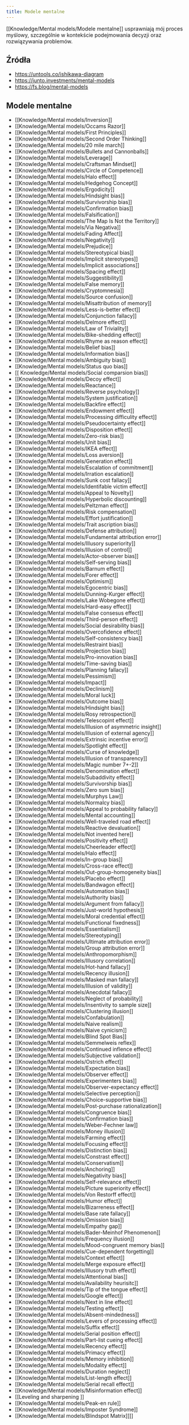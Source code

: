 ```yaml
---
title: Modele mentalne
---
```


[[Knowledge/Mental models/Modele mentalne]] usprawniają mój proces myślowy, szczególnie w kontekście podejmowania decyzji oraz rozwiązywania problemów.


## Źródła
- https://untools.co/ishikawa-diagram
- https://junto.investments/mental-models
- https://fs.blog/mental-models

## Modele mentalne
- [[Knowledge/Mental models/Inversion]]
- [[Knowledge/Mental models/Occams Razor]]
- [[Knowledge/Mental models/First Principles]]
- [[Knowledge/Mental models/Second Order Thinking]]
- [[Knowledge/Mental models/20 mile march]]
- [[Knowledge/Mental models/Bullets and Cannonballs]]
- [[Knowledge/Mental models/Leverage]]
- [[Knowledge/Mental models/Craftsman Mindset]]
- [[Knowledge/Mental models/Circle of Competence]]
- [[Knowledge/Mental models/Halo effect]]
- [[Knowledge/Mental models/Hedgehog Concept]]
- [[Knowledge/Mental models/Ergodicity]]
- [[Knowledge/Mental models/Hindsight bias]]
- [[Knowledge/Mental models/Survivorship bias]]
- [[Knowledge/Mental models/Confirmation bias]]
- [[Knowledge/Mental models/Falsification]]
- [[Knowledge/Mental models/The Map Is Not the Territory]]
- [[Knowledge/Mental models/Via Negativa]]
- [[Knowledge/Mental models/Fading Affect]]
- [[Knowledge/Mental models/Negativity]]
- [[Knowledge/Mental models/Prejudice]]
- [[Knowledge/Mental models/Stereotypical bias]]
- [[Knowledge/Mental models/Implicit stereotypes]]
- [[Knowledge/Mental models/Implicit associations]]
- [[Knowledge/Mental models/Spacing effect]]
- [[Knowledge/Mental models/Suggestibility]]
- [[Knowledge/Mental models/False memory]]
- [[Knowledge/Mental models/Cryptomnesia]]
- [[Knowledge/Mental models/Source confusion]]
- [[Knowledge/Mental models/Misattribution of memory]]
- [[Knowledge/Mental models/Less-is-better effect]]
- [[Knowledge/Mental models/Conjunction fallacy]]
- [[Knowledge/Mental models/Delmore effect]]
- [[Knowledge/Mental models/Law of Triviality]]
- [[Knowledge/Mental models/Bike-shedding effect]]
- [[Knowledge/Mental models/Rhyme as reason effect]]
- [[Knowledge/Mental models/Belief bias]]
- [[Knowledge/Mental models/Information bias]]
- [[Knowledge/Mental models/Ambiguity bias]]
- [[Knowledge/Mental models/Status quo bias]]
- [[ Knowledge/Mental models/Social comparsion bias]]
- [[Knowledge/Mental models/Decoy effect]]
- [[Knowledge/Mental models/Reactance]]
- [[Knowledge/Mental models/Reverse psychology]]
- [[Knowledge/Mental models/System justification]]
- [[Knowledge/Mental models/Backfire effect]]
- [[Knowledge/Mental models/Endowment effect]]
- [[Knowledge/Mental models/Processing difficulity effect]]
- [[Knowledge/Mental models/Pseudocertainty effect]]
- [[Knowledge/Mental models/Disposition effect]]
- [[Knowledge/Mental models/Zero-risk bias]]
- [[Knowledge/Mental models/Unit bias]]
- [[Knowledge/Mental models/IKEA effect]]
- [[Knowledge/Mental models/Loss aversion]]
- [[Knowledge/Mental models/Generation effect]]
- [[Knowledge/Mental models/Escalation of commitment]]
- [[Knowledge/Mental models/Irration escalation]]
- [[Knowledge/Mental models/Sunk cost fallacy]]
- [[Knowledge/Mental models/Identifable victim effect]]
- [[Knowledge/Mental models/Appeal to Novelty]]
- [[Knowledge/Mental models/Hyperbolic discounting]]
- [[Knowledge/Mental models/Peltzman effect]]
- [[Knowledge/Mental models/Risk compensation]]
- [[Knowledge/Mental models/Effort justification]]
- [[Knowledge/Mental models/Trait ascription bias]]
- [[Knowledge/Mental models/Defense attribution]]
- [[Knowledge/Mental models/Fundamental attribution error]]
- [[Knowledge/Mental models/Illusory superiority]]
- [[Knowledge/Mental models/Illusion of control]]
- [[Knowledge/Mental models/Actor-observer bias]]
- [[Knowledge/Mental models/Self-serving bias]]
- [[Knowledge/Mental models/Barnum effect]]
- [[Knowledge/Mental models/Forer effect]]
- [[Knowledge/Mental models/Optimism]]
- [[Knowledge/Mental models/Egocentric bias]]
- [[Knowledge/Mental models/Dunning-Kurger effect]]
- [[Knowledge/Mental models/Lake Wobegone effect]]
- [[Knowledge/Mental models/Hard-easy effect]]
- [[Knowledge/Mental models/False consesus effect]]
- [[Knowledge/Mental models/Third-person effect]]
- [[Knowledge/Mental models/Social desirability bias]]
- [[Knowledge/Mental models/Overcofidence effect]]
- [[Knowledge/Mental models/Self-consistency bias]]
- [[Knowledge/Mental models/Restraint bias]]
- [[Knowledge/Mental models/Projection bias]]
- [[Knowledge/Mental models/Pro-innovation bias]]
- [[Knowledge/Mental models/Time-saving bias]]
- [[Knowledge/Mental models/Planning fallacy]]
- [[Knowledge/Mental models/Pessimism]]
- [[Knowledge/Mental models/Impact]]
- [[Knowledge/Mental models/Declinism]]
- [[Knowledge/Mental models/Moral luck]]
- [[Knowledge/Mental models/Outcome bias]]
- [[Knowledge/Mental models/Hindsight bias]]
- [[Knowledge/Mental models/Rosy retrospection]]
- [[Knowledge/Mental models/Telescopint effect]]
- [[Knowledge/Mental models/Illusion of asymmetric insight]]
- [[Knowledge/Mental models/Illusion of external agency]]
- [[Knowledge/Mental models/Extrinsic incentive error]]
- [[Knowledge/Mental models/Spotlight effect]]
- [[Knowledge/Mental models/Curse of knowledge]]
- [[Knowledge/Mental models/Illusion of transparency]]
- [[Knowledge/Mental models/Magic number 7+-2]]
- [[Knowledge/Mental models/Denomination effect]]
- [[Knowledge/Mental models/Subaddivity effect]]
- [[Knowledge/Mental models/Survivorship bias]]
- [[Knowledge/Mental models/Zero sum bias]]
- [[Knowledge/Mental models/Murphys Law]]
- [[Knowledge/Mental models/Normalcy bias]]
- [[Knowledge/Mental models/Appeal to probability fallacy]]
- [[Knowledge/Mental models/Mental accounting]]
- [[Knowledge/Mental models/Well-traveled road effect]]
- [[Knowledge/Mental models/Reactive devaluation]]
- [[Knowledge/Mental models/Not invented here]]
- [[Knowledge/Mental models/Positivity effect]]
- [[Knowledge/Mental models/Cheerleader effect]]
- [[Knowledge/Mental models/Halo effect]]
- [[Knowledge/Mental models/In-group bias]]
- [[Knowledge/Mental models/Cross-race effect]]
- [[Knowledge/Mental models/Out-group-homogeneity bias]]
- [[Knowledge/Mental models/Placebo effect]]
- [[Knowledge/Mental models/Bandwagon effect]]
- [[Knowledge/Mental models/Automation bias]]
- [[Knowledge/Mental models/Authority bias]]
- [[Knowledge/Mental models/Argument from fallacy]]
- [[Knowledge/Mental models/Just-world hypothesis]]
- [[Knowledge/Mental models/Moral credential effect]]
- [[Knowledge/Mental models/Functional fixedness]]
- [[Knowledge/Mental models/Essentialism]]
- [[Knowledge/Mental models/Stereotyping]]
- [[Knowledge/Mental models/Ultimate attribution error]]
- [[Knowledge/Mental models/Group attribution error]]
- [[Knowledge/Mental models/Anthropomorphism]]
- [[Knowledge/Mental models/Illusory correlation]]
- [[Knowledge/Mental models/Hot-hand fallacy]]
- [[Knowledge/Mental models/Recency illusion]]
- [[Knowledge/Mental models/Masked man fallacy]]
- [[Knowledge/Mental models/Illusion of validity]]
- [[Knowledge/Mental models/Anecdotal fallacy]]
- [[Knowledge/Mental models/Neglect of probability]]
- [[Knowledge/Mental models/Insentivity to sample size]]
- [[Knowledge/Mental models/Clustering illusion]]
- [[Knowledge/Mental models/Confabulation]]
- [[Knowledge/Mental models/Naive realism]]
- [[Knowledge/Mental models/Naive cynicism]]
- [[Knowledge/Mental models/Blind Spot Bias]]
- [[Knowledge/Mental models/Semmelweis reflex]]
- [[Knowledge/Mental models/Continued inflence effect]]
- [[Knowledge/Mental models/Subjective validation]]
- [[Knowledge/Mental models/Ostrich effect]]
- [[Knowledge/Mental models/Expectation bias]]
- [[Knowledge/Mental models/Observer effect]]
- [[Knowledge/Mental models/Experimenters bias]]
- [[Knowledge/Mental models/Observer-expectancy effect]]
- [[Knowledge/Mental models/Selective perception]]
- [[Knowledge/Mental models/Choice-supportive bias]]
- [[Knowledge/Mental models/Post-purchase rationalization]]
- [[Knowledge/Mental models/Congruence bias]]
- [[Knowledge/Mental models/Confirmation bias]]
- [[Knowledge/Mental models/Weber-Fechner law]]
- [[Knowledge/Mental models/Money illusion]]
- [[Knowledge/Mental models/Farming effect]]
- [[Knowledge/Mental models/Focusing effect]]
- [[Knowledge/Mental models/Distinction bias]]
- [[Knowledge/Mental models/Constrast effect]]
- [[Knowledge/Mental models/Conservatism]]
- [[Knowledge/Mental models/Anchoring]]
- [[Knowledge/Mental models/Negativity bias]]
- [[Knowledge/Mental models/Self-relevance effect]]
- [[Knowledge/Mental models/Picture superiority effect]]
- [[Knowledge/Mental models/Von Restorff effect]]
- [[Knowledge/Mental models/Humor effect]]
- [[Knowledge/Mental models/Bizarreness effect]]
- [[Knowledge/Mental models/Base rate fallacy]]
- [[Knowledge/Mental models/Omission bias]]
- [[Knowledge/Mental models/Empathy gap]]
- [[Knowledge/Mental models/Bader-Meinhof Phenomenon]]
- [[Knowledge/Mental models/Frequency illusion]]
- [[Knowledge/Mental models/Mood-congruent memory bias]]
- [[Knowledge/Mental models/Cue-dependent forgetting]]
- [[Knowledge/Mental models/Context effect]]
- [[Knowledge/Mental models/Merge exposure effect]]
- [[Knowledge/Mental models/Illusory truth effect]]
- [[Knowledge/Mental models/Attentional bias]]
- [[Knowledge/Mental models/Availability heurisitc]]
- [[Knowledge/Mental models/Tip of the tongue effect]]
- [[Knowledge/Mental models/Google effect]]
- [[Knowledge/Mental models/Next  in line effect]]
- [[Knowledge/Mental models/Testing effect]]
- [[Knowledge/Mental models/Absent-mindedness]]
- [[Knowledge/Mental models/Levers of processing effect]]
- [[Knowledge/Mental models/Suffix effect]]
- [[Knowledge/Mental models/Serial position effect]]
- [[Knowledge/Mental models/Part-list cueing effect]]
- [[Knowledge/Mental models/Recency effect]]
- [[Knowledge/Mental models/Primacy effect]]
- [[Knowledge/Mental models/Memory inhibition]]
- [[Knowledge/Mental models/Modality effect]]
- [[Knowledge/Mental models/Duration neglect]]
- [[Knowledge/Mental models/List-length effect]]
- [[Knowledge/Mental models/Serial recall effect]]
- [[Knowledge/Mental models/Misinformation effect]]
- [[Leveling and sharpening ]]
- [[Knowledge/Mental models/Peak-en rule]]
- [[Knowledge/Mental models/Imposter Syndrome]]
- [[Knowledge/Mental models/Blindspot Matrix]]]]